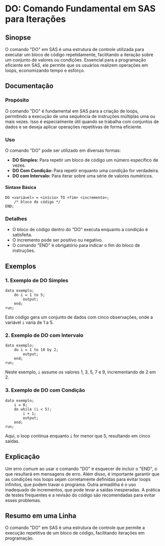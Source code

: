<!--
Meta Description: # DO: Comando Fundamental em SAS para Iterações ## Sinopse O comando "DO" em SAS é uma estrutura de controle utilizada para executar um bloco de códig...
Meta Keywords: para, sas, comando, uma, código
-->

# DO: Comando Fundamental em SAS para Iterações

## Sinopse
O comando "DO" em SAS é uma estrutura de controle utilizada para executar um bloco de código repetidamente, facilitando a iteração sobre um conjunto de valores ou condições. Essencial para a programação eficiente em SAS, ele permite que os usuários realizem operações em loops, economizando tempo e esforço.

## Documentação
### Propósito
O comando "DO" é fundamental em SAS para a criação de loops, permitindo a execução de uma sequência de instruções múltiplas uma ou mais vezes. Isso é especialmente útil quando se trabalha com conjuntos de dados e se deseja aplicar operações repetitivas de forma eficiente.

### Uso
O comando "DO" pode ser utilizado em diversas formas:
- **DO Simples:** Para repetir um bloco de código um número específico de vezes.
- **DO Com Condição:** Para repetir enquanto uma condição for verdadeira.
- **DO com Intervalo:** Para iterar sobre uma série de valores numéricos.

#### Sintaxe Básica
```sas
DO <variável> = <início> TO <fim> <incremento>;
    /* bloco de código */
END;
```

### Detalhes
- O bloco de código dentro do "DO" executa enquanto a condição é satisfeita.
- O incremento pode ser positivo ou negativo.
- O comando "END" é obrigatório para indicar o fim do bloco de instruções.

## Exemplos
### 1. Exemplo de DO Simples
```sas
data exemplo;
    do i = 1 to 5;
        output;
    end;
run;
```
Este código gera um conjunto de dados com cinco observações, onde a variável `i` varia de 1 a 5.

### 2. Exemplo de DO com Intervalo
```sas
data exemplo;
    do i = 1 to 10 by 2;
        output;
    end;
run;
```
Neste exemplo, `i` assume os valores 1, 3, 5, 7 e 9, incrementando de 2 em 2.

### 3. Exemplo de DO com Condição
```sas
data exemplo;
    i = 0;
    do while (i < 5);
        i + 1;
        output;
    end;
run;
```
Aqui, o loop continua enquanto `i` for menor que 5, resultando em cinco saídas.

## Explicação
Um erro comum ao usar o comando "DO" é esquecer de incluir o "END", o que resultará em mensagens de erro. Além disso, é importante garantir que as condições nos loops sejam corretamente definidas para evitar loops infinitos, que podem travar o programa. Outra armadilha é o uso inadequado de incrementos, que pode levar a saídas inesperadas. A prática de testes frequentes e a revisão do código são recomendadas para evitar esses problemas.

## Resumo em uma Linha
O comando "DO" em SAS é uma estrutura de controle que permite a execução repetitiva de um bloco de código, facilitando iterações em programação.